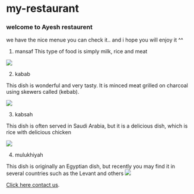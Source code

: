 # my-restaurant

### welcome to Ayesh restaurent 

we have the nice menue you can check it.. and i hope you will enjoy it ^^

1. mansaf 
 This type of food is simply milk, rice and meat

  ![](https://aau.ac.ae/uploads/editor/source/-.jpg)

 2. kabab

  This dish is wonderful and very tasty. It is minced meat grilled on charcoal using skewers called (kebab).

  ![](https://kitchen.sayidaty.net/uploads/small/3a/3acd154e7887e1813e6e1b7007982879_w750_h750.jpg)

  3. kabsah

  This dish is often served in Saudi Arabia, but it is a delicious dish, which is rice with delicious chicken

  ![](https://www.sba7almatbakh.com/wp-content/uploads/2022/04/%D8%B7%D8%B1%D9%8A%D9%82%D8%A9-%D8%B9%D9%85%D9%84-%D9%83%D8%A8%D8%B3%D8%A9-%D8%AF%D8%AC%D8%A7%D8%AC-%D8%B1%D9%87%D9%8A%D8%A8%D9%87-750x470.jpg)

4. mulukhiyah 

This dish is originally an Egyptian dish, but recently you may find it in several countries such as the Levant and others
 ![](https://modo3.com/thumbs/fit630x300/45188/1566802829/%D8%B7%D8%B1%D9%8A%D9%82%D8%A9_%D8%B9%D9%85%D9%84_%D8%A7%D9%84%D9%85%D9%84%D9%88%D8%AE%D9%8A%D8%A9.jpg)


 [Click here contact us](https://www.facebook.com/mhyy.aldyn.9).

